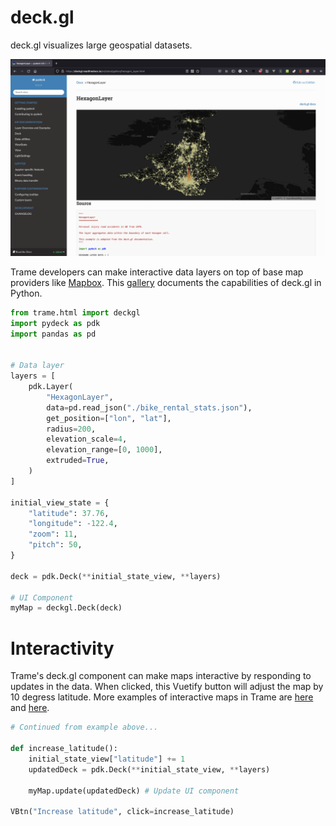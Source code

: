# deck.gl 
deck.gl visualizes large geospatial datasets. 

[![deck gl](./deckgl.png)](https://deckgl.readthedocs.io/en/latest/)

Trame developers can make interactive data layers on top of base map providers like [Mapbox](https://github.com/Kitware/trame/blob/3cec4490d9a550d61e44dc1a4c1b059c66a2ce54/examples/PlainPython/GeoMaps/MappingDemo/app.py#L10). This [gallery](https://deckgl.readthedocs.io/en/latest/) documents the capabilities of deck.gl in Python.

```python
from trame.html import deckgl
import pydeck as pdk
import pandas as pd


# Data layer
layers = [
    pdk.Layer(
        "HexagonLayer",
        data=pd.read_json("./bike_rental_stats.json"),
        get_position=["lon", "lat"],
        radius=200,
        elevation_scale=4,
        elevation_range=[0, 1000],
        extruded=True,
    )
]

initial_view_state = {
    "latitude": 37.76,
    "longitude": -122.4,
    "zoom": 11,
    "pitch": 50,
}

deck = pdk.Deck(**initial_state_view, **layers)

# UI Component
myMap = deckgl.Deck(deck)
```

# Interactivity
Trame's deck.gl component can make maps interactive by responding to updates in the data. When clicked, this Vuetify button will adjust the map by 10 degress latitude. More examples of interactive maps in Trame are [here](https://github.com/Kitware/trame/blob/master/examples/PlainPython/GeoMaps/UberPickupsNYC) and [here](https://github.com/Kitware/trame/blob/master/examples/PlainPython/GeoMaps/MappingDemo).
```python
# Continued from example above...

def increase_latitude():
    initial_state_view["latitude"] += 1
    updatedDeck = pdk.Deck(**initial_state_view, **layers)

    myMap.update(updatedDeck) # Update UI component

VBtn("Increase latitude", click=increase_latitude)
```
